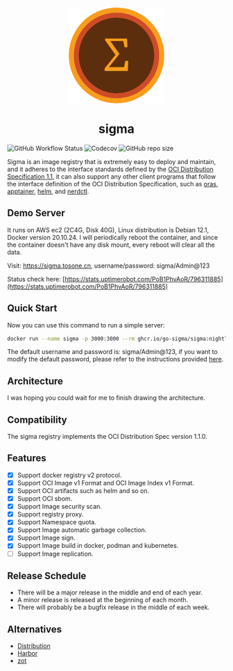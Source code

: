 <p align="center">
  <a href="https://github.com/go-sigma/sigma">
    <img alt="sigma" src="https://raw.githubusercontent.com/go-sigma/sigma/main/assets/sigma.svg" width="220"/>
  </a>
</p>
<h1 align="center">sigma</h1>

![GitHub Workflow Status](https://img.shields.io/github/actions/workflow/status/go-sigma/sigma/test.yml?style=for-the-badge) ![Codecov](https://img.shields.io/codecov/c/github/go-sigma/sigma?style=for-the-badge) ![GitHub repo size](https://img.shields.io/github/repo-size/go-sigma/sigma?style=for-the-badge)

Sigma is an image registry that is extremely easy to deploy and maintain, and it adheres to the interface standards defined by the [OCI Distribution Specification 1.1](https://github.com/opencontainers/distribution-spec/tree/v1.1.0-rc4), it can also support any other client programs that follow the interface definition of the OCI Distribution Specification, such as [oras](https://github.com/oras-project/oras), [apptainer](https://github.com/apptainer/apptainer), [helm](https://github.com/helm/helm), and [nerdctl](https://github.com/containerd/nerdctl).

## Demo Server

It runs on AWS ec2 (2C4G, Disk 40G), Linux distribution is Debian 12.1, Docker version 20.10.24. I will periodically reboot the container, and since the container doesn't have any disk mount, every reboot will clear all the data.

Visit: <https://sigma.tosone.cn>, username/password: sigma/Admin@123

Status check here: [https://stats.uptimerobot.com/PoB1PhvAoR/796311885](https://stats.uptimerobot.com/PoB1PhvAoR/796311885)

## Quick Start

Now you can use this command to run a simple server:

``` bash
docker run --name sigma -p 3000:3000 --rm ghcr.io/go-sigma/sigma:nightly-alpine
```

The default username and password is: sigma/Admin@123, if you want to modify the default password, please refer to the instructions provided [here](https://docs.sigma.tosone.cn/docs/configuration).

## Architecture

I was hoping you could wait for me to finish drawing the architecture.

## Compatibility

The sigma registry implements the OCI Distribution Spec version 1.1.0.

## Features

- [x] Support docker registry v2 protocol.
- [x] Support OCI Image v1 Format and OCI Image Index v1 Format.
- [x] Support OCI artifacts such as helm and so on.
- [x] Support OCI sbom.
- [x] Support Image security scan.
- [x] Support registry proxy.
- [x] Support Namespace quota.
- [x] Support Image automatic garbage collection.
- [x] Support Image sign.
- [x] Support Image build in docker, podman and kubernetes.
- [ ] Support Image replication.

## Release Schedule

- There will be a major release in the middle and end of each year.
- A minor release is released at the beginning of each month.
- There will probably be a bugfix release in the middle of each week.

## Alternatives

- [Distribution](https://distribution.github.io/distribution/)
- [Harbor](https://goharbor.io/)
- [zot](https://zotregistry.io/)
